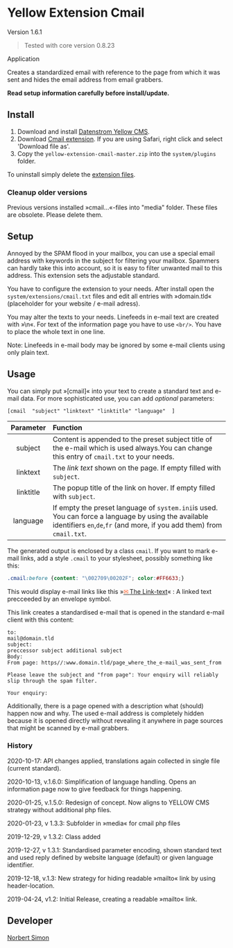 # Yellow Extension Cmail 

Version 1.6.1

> Tested with core version 0.8.23

Application

Creates a standardized email with reference to the page from which it was sent and hides the email address from email grabbers.

**Read setup information carefully before install/update.**

## Install

1. Download and install [Datenstrom Yellow CMS](https://github.com/datenstrom/yellow/).
2. Download [Cmail extension](https://github.com/BsNoSi/yellow-extension-cmail/archive/master.zip ).  If you are using Safari, right click and select 'Download file as'.
3. Copy the `yellow-extension-cmail-master.zip` into the `system/plugins` folder.

To uninstall simply delete the [extension files](extension.ini).

### Cleanup older versions

Previous versions installed »cmail…«-files into "media" folder. These files are obsolete. Please delete them.

## Setup

Annoyed by the SPAM flood in your mailbox, you can use a special email address with keywords in the subject for filtering your mailbox. Spammers can hardly take this into account, so it is easy to filter unwanted mail to this address. This extension sets the adjustable standard.

You have to configure the extension to your needs. After install open the `system/extensions/cmail.txt` files and edit all entries with »domain.tld« (placeholder for your website / e-mail adress).

You may alter the texts to your needs. Linefeeds in e-mail text are created with »\n«. For text of the information page you have to use `<br/>`. You have to place the whole text in one line.

Note: Linefeeds in e-mail body  may be ignored  by some e-mail clients using only plain text.


## Usage

You can simply put »[cmail]« into your text to create a standard text and e-mail data. For more sophisticated use, you can add *optional* parameters:

`[cmail  "subject" "linktext" "linktitle" "language"  ]`

| Parameter | Function |
| :---: | :--- |
| subject | Content is appended to the preset subject title of the e-mail which is used always.You can change this entry of `cmail.txt` to your needs. |
| linktext | The *link text* shown on the page. If empty filled with `subject`. |
| linktitle | The popup title of the link on hover. If empty filled with `subject`. |
| language | If empty the preset language of `system.ini`is used. You can force a language by using the available identifiers `en`,`de`,`fr` (and more, if you add them) from `cmail.txt`. |

The generated output is enclosed by a class `cmail`. If you want to mark e-mail links, add a style `.cmail` to your stylesheet, possibly something like this:

~~~.css
.cmail:before {content: "\002709\00202F"; color:#FF6633;}
~~~

This would display e-mail links like this  »[<span style="color:#FF6633">&#x2709;&#x202F;</span>The Link-text](#_)« : A linked text precceeded by an envelope symbol.

This link creates a standardised e-mail that is opened in the standard e-mail client with this content:

```
to: 
mail@domain.tld
subject: 
preccessor subject additional subject
Body:
From page: https//:www.domain.tld/page_where_the_e-mail_was_sent_from 

Please leave the subject and "from page": Your enquiry will reliably slip through the spam filter.

Your enquiry:
```

Additionally, there is a page opened with a description what (should) happen now and why. The used e-mail address is completely hidden because it is opened directly without revealing it anywhere in page sources that might be scanned by e-mail grabbers.

### History

2020-10-17: API changes applied, translations again collected in single file (current standard).

2020-10-13, v.1.6.0: Simplification of language handling. Opens an information page now to give feedback for things happening. 

2020-01-25, v.1.5.0: Redesign of concept. Now aligns to YELLOW CMS strategy without additional php files.

2020-01-23, v 1.3.3: Subfolder in »media« for cmail php files

2019-12-29, v 1.3.2: Class added

2019-12-27, v 1.3.1: Standardised parameter encoding, shown standard text and used reply defined by website language (default) or given language identifier.

2019-12-18, v.1.3: New strategy for hiding readable »mailto« link by using header-location.

2019-04-24, v1.2: Initial Release, creating a readable »mailto« link.

## Developer

[Norbert Simon](https://nosi.de)
